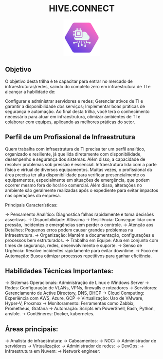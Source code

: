 <h1 align="center">HIVE.CONNECT</h1>
<div align="center">
  <img src="redes.png" alt="Git" width="120px" />
</div>

## Objetivo
O objetivo desta trilha é te capacitar para entrar no mercado de infraestruturas/redes, saindo do completo zero em infraestrutura de TI e alcançar a habilidade de:

Configurar e administrar servidores e redes;
Gerenciar ativos de TI e garantir a disponibilidade dos serviços;
Implementar boas práticas de segurança e automação.
Ao final desta trilha, você terá o conhecimento necessário para atuar em infraestrutura, otimizar ambientes de TI e colaborar com equipes, aplicando as melhores práticas do setor.

## Perfil de um Profissional de Infraestrutura
Quem trabalha com infraestrutura de TI precisa ter um perfil analítico, organizado e resiliente, já que lida diretamente com disponibilidade, desempenho e segurança dos sistemas. Além disso, a capacidade de resolver problemas sob pressão é essencial.
Infraestrutura lida com a parte física e virtual de diversos equipamentos. Muitas vezes, o profissional da área precisa ter alta disponibilidade para verificar presencialmente os equipamentos, especialmente em situações de emergência, que podem ocorrer mesmo fora do horário comercial. Além disso, alterações no ambiente são geralmente realizadas após o expediente para evitar impactos nas operações da empresa.
  
  Principais Características:

→ Pensamento Analítico: Diagnostica falhas rapidamente e toma decisões assertivas.
→ Disponibilidade: Altissima 
→ Resiliência: Consegue lidar com pressão, incidentes e emergências sem perder o controle.
→ Atenção aos Detalhes: Pequenos erros podem causar grandes problemas na infraestrutura.
→ Organização: Mantém a documentação, configurações e processos bem estruturados.
→ Trabalho em Equipe: Atua em conjunto com times de segurança, redes, desenvolvimento e suporte.
→ Senso de Urgência: Resolve incidentes rapidamente para evitar downtime.
→ Foco em Automação: Busca otimizar processos repetitivos para ganhar eficiência.

## Habilidades Técnicas Importantes:
→ Sistemas Operacionais: Administração de Linux e Windows Server
→ Redes: Configuração de VLANs, VPNs, firewalls e roteadores
→ Servidores: Gerenciamento de Active Directory, DNS, DHCP
→ Cloud Computing: Experiência com AWS, Azure, GCP
→ Virtualização: Uso de VMware, Hyper-V, Proxmox
→ Monitoramento: Ferramentas como Zabbix, Prometheus, Grafana
→ Automação: Scripts em PowerShell, Bash, Python, ansible.
→ Contêineres: Docker, kubernetes.

## Áreas principais:
→ Analista de infraestrutura:
→ Cabeamentos:
→ NOC:
→ Administrador de servidores
→ Virtualização:
→ Administrador de redes:
→ DevOps:
→ Infraestrutura em Nuvem:
→  Network engineer:
